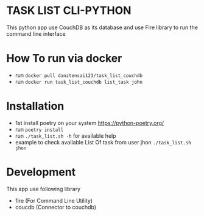 # TASK LIST CLI-PYTHON 
This python app use CouchDB as its database and use Fire library to run the command line interface 

# How To run via docker
* run ``` docker pull danztensai123/task_list_couchdb ```
* run ``` docker run task_list_couchdb list_task john ```
# Installation

* 1st install poetry on your system https://python-poetry.org/ 
* run ``` poetry install ```
* run ``` ./task_list.sh -h ``` for available help
* example to  check available List Of task from user jhon  ``` ./task_list.sh jhon ```

# Development
This app use following library
* fire (For Command Line Utility)
* coucdb (Connector to couchdb)